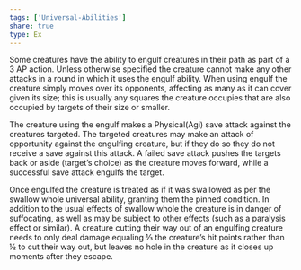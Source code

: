 ```yaml
---
tags: ['Universal-Abilities']
share: true
type: Ex
---
```

Some creatures have the ability to engulf creatures in their path as part of a 3 AP action. Unless otherwise specified the creature cannot make any other attacks in a round in which it uses the engulf ability. When using engulf the creature simply moves over its opponents, affecting as many as it can cover given its size; this is usually any squares the creature occupies that are also occupied by targets of their size or smaller.

The creature using the engulf makes a Physical(Agi) save attack against the creatures targeted. The targeted creatures may make an attack of opportunity against the engulfing creature, but if they do so they do not receive a save against this attack. A failed save attack pushes the targets back or aside (target’s choice) as the creature moves forward, while a successful save attack engulfs the target.

Once engulfed the creature is treated as if it was swallowed as per the swallow whole universal ability, granting them the pinned condition. In addition to the usual effects of swallow whole the creature is in danger of suffocating, as well as may be subject to other effects (such as a paralysis effect or similar). A creature cutting their way out of an engulfing creature needs to only deal damage equaling ⅓ the creature’s hit points rather than ½ to cut their way out, but leaves no hole in the creature as it closes up moments after they escape.